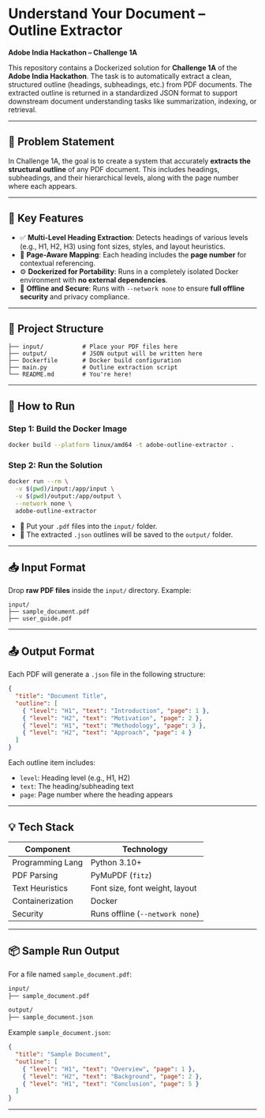 # Understand Your Document – Outline Extractor

**Adobe India Hackathon – Challenge 1A**

This repository contains a Dockerized solution for **Challenge 1A** of the **Adobe India Hackathon**. The task is to automatically extract a clean, structured outline (headings, subheadings, etc.) from PDF documents. The extracted outline is returned in a standardized JSON format to support downstream document understanding tasks like summarization, indexing, or retrieval.

---

## 📌 Problem Statement

In Challenge 1A, the goal is to create a system that accurately **extracts the structural outline** of any PDF document. This includes headings, subheadings, and their hierarchical levels, along with the page number where each appears.

---

## 🚀 Key Features

* ✅ **Multi-Level Heading Extraction**: Detects headings of various levels (e.g., H1, H2, H3) using font sizes, styles, and layout heuristics.
* 📄 **Page-Aware Mapping**: Each heading includes the **page number** for contextual referencing.
* ⚙️ **Dockerized for Portability**: Runs in a completely isolated Docker environment with **no external dependencies**.
* 🔐 **Offline and Secure**: Runs with `--network none` to ensure **full offline security** and privacy compliance.

---

## 🧱 Project Structure

```
├── input/           # Place your PDF files here
├── output/          # JSON output will be written here
├── Dockerfile       # Docker build configuration
├── main.py          # Outline extraction script
└── README.md        # You're here!
```

---

## 🐳 How to Run

### Step 1: Build the Docker Image

```bash
docker build --platform linux/amd64 -t adobe-outline-extractor .
```

### Step 2: Run the Solution

```bash
docker run --rm \
  -v $(pwd)/input:/app/input \
  -v $(pwd)/output:/app/output \
  --network none \
  adobe-outline-extractor
```

* 📂 Put your `.pdf` files into the `input/` folder.
* 📂 The extracted `.json` outlines will be saved to the `output/` folder.

---

## 📥 Input Format

Drop **raw PDF files** inside the `input/` directory. Example:

```
input/
├── sample_document.pdf
├── user_guide.pdf
```

---

## 📤 Output Format

Each PDF will generate a `.json` file in the following structure:

```json
{
  "title": "Document Title",
  "outline": [
    { "level": "H1", "text": "Introduction", "page": 1 },
    { "level": "H2", "text": "Motivation", "page": 2 },
    { "level": "H1", "text": "Methodology", "page": 3 },
    { "level": "H2", "text": "Approach", "page": 4 }
  ]
}
```

Each outline item includes:

* `level`: Heading level (e.g., H1, H2)
* `text`: The heading/subheading text
* `page`: Page number where the heading appears

---

## 💡 Tech Stack

| Component        | Technology                      |
| ---------------- | ------------------------------- |
| Programming Lang | Python 3.10+                    |
| PDF Parsing      | PyMuPDF (`fitz`)                |
| Text Heuristics  | Font size, font weight, layout  |
| Containerization | Docker                          |
| Security         | Runs offline (`--network none`) |

---

## 📦 Sample Run Output

For a file named `sample_document.pdf`:

```bash
input/
├── sample_document.pdf

output/
├── sample_document.json
```

Example `sample_document.json`:

```json
{
  "title": "Sample Document",
  "outline": [
    { "level": "H1", "text": "Overview", "page": 1 },
    { "level": "H2", "text": "Background", "page": 2 },
    { "level": "H1", "text": "Conclusion", "page": 5 }
  ]
}
```

---
